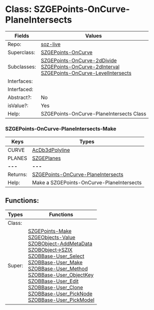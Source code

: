 
# Class:	SZGEPoints-OnCurve-PlaneIntersects

| Fields | Values |
| --------- | --------- |
| Repo: | [soz-live](/repos/soz-live.html) |
| Superclass: | [SZGEPoints-OnCurve](SZGEPoints-OnCurve.html) |
| Subclasses: | [SZGEPoints-OnCurve-2dDivide](SZGEPoints-OnCurve-2dDivide.html) <br> [SZGEPoints-OnCurve-2dInterval](SZGEPoints-OnCurve-2dInterval.html) <br> [SZGEPoints-OnCurve-LevelIntersects](SZGEPoints-OnCurve-LevelIntersects.html) |
| Interfaces: |  |
| Interfaced: |  |
| Abstract?: | No |
| isValue?: | Yes |
| Help: | SZGEPoints-OnCurve-PlaneIntersects Class |

### SZGEPoints-OnCurve-PlaneIntersects-Make

| Keys | Types |
| --------- | --------- |
| CURVE | [AcDb3dPolyline](AcDb3dPolyline.html) |
| PLANES | [SZGEPlanes](SZGEPlanes.html) |
| **---** | **---** |
| Returns: | [SZGEPoints-OnCurve-PlaneIntersects](SZGEPoints-OnCurve-PlaneIntersects.html) |
| Help: | Make a SZGEPoints-OnCurve-PlaneIntersects |


## Functions:

| Types | Functions |
| --------- | --------- |
| Class: |  |
| Super: | [SZGEPoints-Make](SZGEPoints.html) <br> [SZGEObjects-Value](SZGEObjects.html) <br> [SZOBObject-AddMetaData](SZOBObject.html) <br> [SZOBObject->SZIX](SZOBObject.html) <br> [SZOBBase-User_Select](SZOBBase.html) <br> [SZOBBase-User_Make](SZOBBase.html) <br> [SZOBBase-User_Method](SZOBBase.html) <br> [SZOBBase-User_ObjectKey](SZOBBase.html) <br> [SZOBBase-User_Edit](SZOBBase.html) <br> [SZOBBase-User_Clone](SZOBBase.html) <br> [SZOBBase-User_PickNode](SZOBBase.html) <br> [SZOBBase-User_PickModel](SZOBBase.html) |


